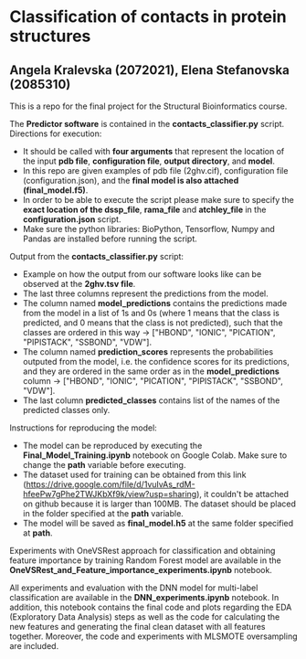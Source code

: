 # Classification of contacts in protein structures

Angela Kralevska (2072021), Elena Stefanovska (2085310)
---

This is a repo for the final project for the Structural Bioinformatics course.

The **Predictor software** is contained in the **contacts_classifier.py** script. Directions for execution: 
- It should be called with **four arguments** that represent the location of the input **pdb file**, **configuration file**, **output directory**, and **model**.
- In this repo are given examples of pdb file (2ghv.cif), configuration file (configuration.json), and the **final model is also attached (final_model.f5)**.
- In order to be able to execute the script please make sure to specify the **exact location of the dssp_file**, **rama_file** and **atchley_file** 
in the **configuration.json** script.
- Make sure the python libraries: BioPython, Tensorflow, Numpy and Pandas are installed before running the script. 

Output from the **contacts_classifier.py** script:
- Example on how the output from our software looks like can be observed at the **2ghv.tsv file**.
- The last three columns represent the predictions from the model.
- The column named **model_predictions** contains the predictions made from the model in a list of 1s and 0s (where 1 means that the class is predicted, and 0 means that the class is not predicted), such that the classes are ordered in this way -> ["HBOND", "IONIC", "PICATION", "PIPISTACK", "SSBOND", "VDW"].
- The column named **prediction_scores** represents the probabilities outputed from the model, i.e. the confidence scores for its predictions, and they are ordered in the same order as in the **model_predictions** column -> ["HBOND", "IONIC", "PICATION", "PIPISTACK", "SSBOND", "VDW"].
- The last column **predicted_classes** contains list of the names of the predicted classes only.

Instructions for reproducing the model:
- The model can be reproduced by executing the **Final_Model_Training.ipynb** notebook on Google Colab. Make sure to change the **path** variable before executing.
- The dataset used for training can be obtained from this link (https://drive.google.com/file/d/1vuIvAs_rdM-hfeePw7gPhe2TWJKbXf9k/view?usp=sharing), it couldn't be attached on github because it is larger than 100MB. The dataset should be placed in the folder specified at the **path** variable.
- The model will be saved as **final_model.h5** at the same folder specified at **path**.

Experiments with OneVSRest approach for classification and obtaining feature importance by training Random Forest model are available in the **OneVSRest_and_Feature_importance_experiments.ipynb** notebook. 

All experiments and evaluation with the DNN model for multi-label classification are available in the **DNN_experiments.ipynb** notebook. In addition, this notebook contains the final code and plots regarding the EDA (Exploratory Data Analysis) steps as well as the code for calculating the new features and generating the final clean dataset with all features together. Moreover, the code and experiments with MLSMOTE oversampling are included.

